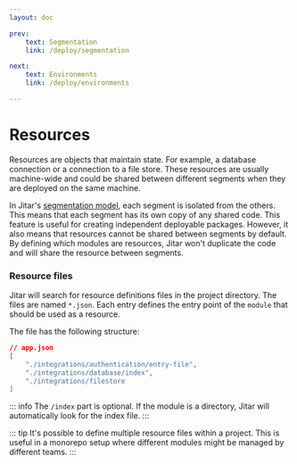 ```yaml
---
layout: doc

prev:
    text: Segmentation
    link: /deploy/segmentation

next:
    text: Environments
    link: /deploy/environments

---
```


# Resources

Resources are objects that maintain state. For example, a database connection or a connection to a file store. These resources are usually machine-wide and could be shared between different segments when they are deployed on the same machine.

In Jitar's [segmentation model](/deploy/segmentation), each segment is isolated from the others. This means that each segment has its own copy of any shared code. This feature is useful for creating independent deployable packages. However, it also means that resources cannot be shared between segments by default. By defining which modules are resources, Jitar won't duplicate the code and will share the resource between segments.

### Resource files

Jitar will search for resource definitions files in the project directory. The files are named `*.json`. Each entry defines the entry point of the `module` that should be used as a resource.

The file has the following structure:

```json
// app.json
[
    "./integrations/authentication/entry-file",
    "./integrations/database/index",
    "./integrations/filestore
]
```

::: info
The `/index` part is optional. If the module is a directory, Jitar will automatically look for the index file.
:::

::: tip
It's possible to define multiple resource files within a project. This is useful in a monorepo setup where different modules might be managed by different teams.
:::